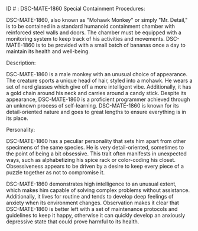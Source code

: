 ID # : DSC-MATE-1860
Special Containment Procedures:

DSC-MATE-1860, also known as "Mohawk Monkey" or simply "Mr. Detail," is to be contained in a standard humanoid containment chamber with reinforced steel walls and doors. The chamber must be equipped with a monitoring system to keep track of his activities and movements. DSC-MATE-1860 is to be provided with a small batch of bananas once a day to maintain its health and well-being.

Description:

DSC-MATE-1860 is a male monkey with an unusual choice of appearance. The creature sports a unique head of hair, styled into a mohawk. He wears a set of nerd glasses which give off a more intelligent vibe. Additionally, it has a gold chain around his neck and carries around a candy stick. Despite its appearance, DSC-MATE-1860 is a proficient programmer achieved through an unknown process of self-learning. DSC-MATE-1860 is known for its detail-oriented nature and goes to great lengths to ensure everything is in its place.

Personality:

DSC-MATE-1860 has a peculiar personality that sets him apart from other specimens of the same species. He is very detail-oriented, sometimes to the point of being a bit obsessive. This trait often manifests in unexpected ways, such as alphabetizing his spice rack or color-coding his closet. Obsessiveness appears to be driven by a desire to keep every piece of a puzzle together as not to compromise it.

DSC-MATE-1860 demonstrates high intelligence to an unusual extent, which makes him capable of solving complex problems without assistance. Additionally, it lives for routine and tends to develop deep feelings of anxiety when its environment changes. Observation makes it clear that DSC-MATE-1860 is better left with a set of maintenance protocols and guidelines to keep it happy, otherwise it can quickly develop an anxiously depressive state that could prove harmful to its health.